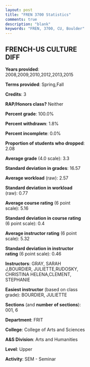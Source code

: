 ```yaml
---
layout: post
title: "FREN 3700 Statistics"
comments: true
description: "blank"
keywords: "FREN, 3700, CU, Boulder"
--- 
```

<head>
<script src="https://ajax.googleapis.com/ajax/libs/jquery/2.1.3/jquery.min.js"></script>
<script src="https://dl.dropboxusercontent.com/s/pc42nxpaw1ea4o9/highcharts.js?dl=0"></script>
<!-- <script src="../assets/js/highcharts.js"></script> -->
<style type="text/css">@font-face {
	font-family: "Bebas Neue";
	src: url(https://www.filehosting.org/file/details/544349/BebasNeue%20Regular.otf) format("opentype");
	}
	h1.Bebas { 
		font-family: "Bebas Neue", Verdana, Tahoma;
	}
</style>
</head>
<body>
	<div id="container" style="float: right; width: 45%; height: 88%; margin-left: 2.5%; margin-right: 2.5%;"></div>
	<script language="JavaScript">
		$(document).ready(function() {
		var chart = {type: 'column'};
		var title = {text: 'Grade Distribution'};
		var xAxis = {categories: ['A','B','C','D','F'],crosshair: true};
		var yAxis = {min: 0,title: {text: 'Percentage'}};
		var tooltip = {headerFormat: '<center><b><span style="font-size:20px">{point.key}</span></b></center>',
		               pointFormat: '<td style="padding:0"><b>{point.y:.1f}%</b></td>',
		               footerFormat: '</table>',shared: true,useHTML: true};
		var plotOptions = {column: {pointPadding: 0.0,borderWidth: 0}};  
		var credits = {enabled: false};var series= [{name: 'Percent',data: [42.55,46.81,9.57,0.0,1.06,]}];
		var json = {};
		json.chart = chart;
		json.title = title;
		json.tooltip = tooltip;
		json.xAxis = xAxis;
		json.yAxis = yAxis;  
		json.series = series;
		json.plotOptions = plotOptions;  
		json.credits = credits;
		$('#container').highcharts(json);
	});
	</script>
</body>
			   
## FRENCH-US CULTURE DIFF

**Years provided**: 2008,2009,2010,2012,2013,2015

**Terms provided**: Spring,Fall

**Credits**: 3

**RAP/Honors class?** Neither

**Percent grade**: 100.0%

**Percent withdrawn**: 1.8%

**Percent incomplete**: 0.0%

**Proportion of students who dropped**: 2.08

**Average grade** (4.0 scale): 3.3

**Standard deviation in grades**: 16.57

**Average workload** (raw): 2.57

**Standard deviation in workload** (raw): 0.77

**Average course rating** (6 point scale): 5.16

**Standard deviation in course rating** (6 point scale): 0.4

**Average instructor rating** (6 point scale): 5.32

**Standard deviation in instructor rating** (6 point scale): 0.46

**Instructors**: GRAY, SARAH J,BOURDIER, JULIETTE,RUDOSKY, CHRISTINA HELENA,CLEMENT, STEPHANIE

**Easiest instructor** (based on class grade): BOURDIER, JULIETTE

**Sections** (and **number of sections**): 001, 6

**Department**: FRIT

**College**: College of Arts and Sciences

**A&S Division**: Arts and Humanities

**Level**: Upper

**Activity**: SEM - Seminar